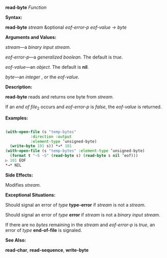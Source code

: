 **read-byte** *Function* 



**Syntax:** 



**read-byte** *stream* &amp;optional *eof-error-p eof-value → byte* 



**Arguments and Values:** 



*stream*—a *binary input stream*. 



*eof-error-p*—a *generalized boolean*. The default is *true*. 



*eof-value*—an *object*. The default is **nil**. 



*byte*—an *integer* , or the *eof-value*. 



**Description:** 



**read-byte** reads and returns one byte from *stream*. 



If an *end of file*<sub>2</sub> occurs and *eof-error-p* is *false*, the *eof-value* is returned. 



**Examples:**
```lisp

(with-open-file (s "temp-bytes" 
		   :direction :output 
		   :element-type ’unsigned-byte) 
  (write-byte 101 s)) *→* 101 
(with-open-file (s "temp-bytes" :element-type ’unsigned-byte) 
  (format t "~S ~S" (read-byte s) (read-byte s nil ’eof))) 
▷ 101 EOF 
*→* NIL 

```
**Side Effects:** 



Modifies *stream*. 



**Exceptional Situations:** 



Should signal an error of *type* **type-error** if *stream* is not a *stream*. 



Should signal an error of *type* **error** if *stream* is not a *binary input stream*. 



If there are no *bytes* remaining in the *stream* and *eof-error-p* is *true*, an error of *type* **end-of-file** is signaled. 



**See Also:** 



**read-char**, **read-sequence**, **write-byte** 







 



 



